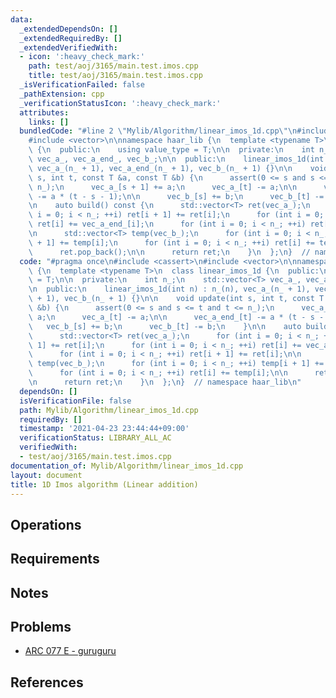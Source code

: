 ```yaml
---
data:
  _extendedDependsOn: []
  _extendedRequiredBy: []
  _extendedVerifiedWith:
  - icon: ':heavy_check_mark:'
    path: test/aoj/3165/main.test.imos.cpp
    title: test/aoj/3165/main.test.imos.cpp
  _isVerificationFailed: false
  _pathExtension: cpp
  _verificationStatusIcon: ':heavy_check_mark:'
  attributes:
    links: []
  bundledCode: "#line 2 \"Mylib/Algorithm/linear_imos_1d.cpp\"\n#include <cassert>\n\
    #include <vector>\n\nnamespace haar_lib {\n  template <typename T>\n  class linear_imos_1d\
    \ {\n  public:\n    using value_type = T;\n\n  private:\n    int n_;\n    std::vector<T>\
    \ vec_a_, vec_a_end_, vec_b_;\n\n  public:\n    linear_imos_1d(int n) : n_(n),\
    \ vec_a_(n_ + 1), vec_a_end_(n_ + 1), vec_b_(n_ + 1) {}\n\n    void update(int\
    \ s, int t, const T &a, const T &b) {\n      assert(0 <= s and s <= t and t <=\
    \ n_);\n      vec_a_[s + 1] += a;\n      vec_a_[t] -= a;\n\n      vec_a_end_[t]\
    \ -= a * (t - s - 1);\n\n      vec_b_[s] += b;\n      vec_b_[t] -= b;\n    }\n\
    \n    auto build() const {\n      std::vector<T> ret(vec_a_);\n      for (int\
    \ i = 0; i < n_; ++i) ret[i + 1] += ret[i];\n      for (int i = 0; i < n_; ++i)\
    \ ret[i] += vec_a_end_[i];\n      for (int i = 0; i < n_; ++i) ret[i + 1] += ret[i];\n\
    \n      std::vector<T> temp(vec_b_);\n      for (int i = 0; i < n_; ++i) temp[i\
    \ + 1] += temp[i];\n      for (int i = 0; i < n_; ++i) ret[i] += temp[i];\n\n\
    \      ret.pop_back();\n\n      return ret;\n    }\n  };\n}  // namespace haar_lib\n"
  code: "#pragma once\n#include <cassert>\n#include <vector>\n\nnamespace haar_lib\
    \ {\n  template <typename T>\n  class linear_imos_1d {\n  public:\n    using value_type\
    \ = T;\n\n  private:\n    int n_;\n    std::vector<T> vec_a_, vec_a_end_, vec_b_;\n\
    \n  public:\n    linear_imos_1d(int n) : n_(n), vec_a_(n_ + 1), vec_a_end_(n_\
    \ + 1), vec_b_(n_ + 1) {}\n\n    void update(int s, int t, const T &a, const T\
    \ &b) {\n      assert(0 <= s and s <= t and t <= n_);\n      vec_a_[s + 1] +=\
    \ a;\n      vec_a_[t] -= a;\n\n      vec_a_end_[t] -= a * (t - s - 1);\n\n   \
    \   vec_b_[s] += b;\n      vec_b_[t] -= b;\n    }\n\n    auto build() const {\n\
    \      std::vector<T> ret(vec_a_);\n      for (int i = 0; i < n_; ++i) ret[i +\
    \ 1] += ret[i];\n      for (int i = 0; i < n_; ++i) ret[i] += vec_a_end_[i];\n\
    \      for (int i = 0; i < n_; ++i) ret[i + 1] += ret[i];\n\n      std::vector<T>\
    \ temp(vec_b_);\n      for (int i = 0; i < n_; ++i) temp[i + 1] += temp[i];\n\
    \      for (int i = 0; i < n_; ++i) ret[i] += temp[i];\n\n      ret.pop_back();\n\
    \n      return ret;\n    }\n  };\n}  // namespace haar_lib\n"
  dependsOn: []
  isVerificationFile: false
  path: Mylib/Algorithm/linear_imos_1d.cpp
  requiredBy: []
  timestamp: '2021-04-23 23:44:44+09:00'
  verificationStatus: LIBRARY_ALL_AC
  verifiedWith:
  - test/aoj/3165/main.test.imos.cpp
documentation_of: Mylib/Algorithm/linear_imos_1d.cpp
layout: document
title: 1D Imos algorithm (Linear addition)
---
```


## Operations

## Requirements

## Notes

## Problems

- [ARC 077 E - guruguru](https://atcoder.jp/contests/arc077/tasks/arc077_c)

## References

